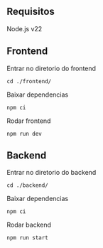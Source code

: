 ##  Requisitos

Node.js v22

## Frontend

Entrar no diretorio do frontend
```
cd ./frontend/
```

Baixar dependencias
```
npm ci
```

Rodar frontend
```
npm run dev
```

## Backend

Entrar no diretorio do backend
```
cd ./backend/
```

Baixar dependencias
```
npm ci
```

Rodar backend
```
npm run start
```
